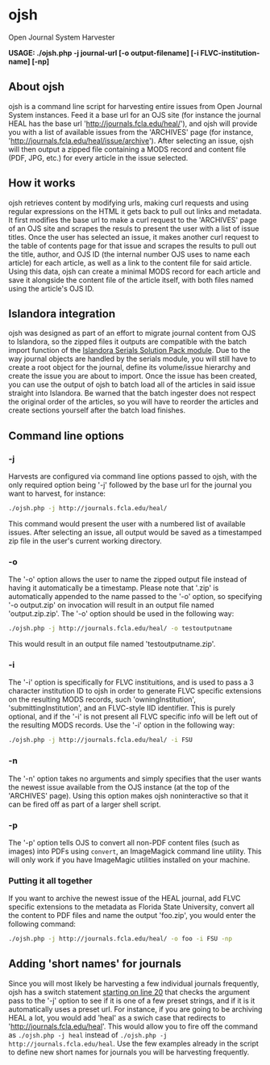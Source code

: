 # ojsh
Open Journal System Harvester

**USAGE: ./ojsh.php -j journal-url [-o output-filename] [-i FLVC-institution-name] [-np]**

## About ojsh
ojsh is a command line script for harvesting entire issues from Open Journal System instances. Feed it a base url for an OJS site (for instance the journal HEAL has the base url 'http://journals.fcla.edu/heal/'), and ojsh will provide you with a list of available issues from the 'ARCHIVES' page (for instance, 'http://journals.fcla.edu/heal/issue/archive'). After selecting an issue, ojsh will then output a zipped file containing a MODS record and content file (PDF, JPG, etc.) for every article in the issue selected.

## How it works
ojsh retrieves content by modifying urls, making curl requests and using regular expressions on the HTML it gets back to pull out links and metadata. It first modifies the base url to make a curl request to the 'ARCHIVES' page of an OJS site and scrapes the resuls to present the user with a list of issue titles. Once the user has selected an issue, it makes another curl request to the table of contents page for that issue and scrapes the results to pull out the title, author, and OJS ID (the internal number OJS uses to name each article) for each article, as well as a link to the content file for said article. Using this data, ojsh can create a minimal MODS record for each article and save it alongside the content file of the article itself, with both files named using the article's OJS ID.

## Islandora integration
ojsh was designed as part of an effort to migrate journal content from OJS to Islandora, so the zipped files it outputs are compatible with the batch import function of the [Islandora Serials Solution Pack module](https://github.com/discoverygarden/islandora_solution_pack_serial). Due to the way journal objects are handled by the serials module, you will still have to create a root object for the journal, define its volume/issue hierarchy and create the issue you are about to import. Once the issue has been created, you can use the output of ojsh to batch load all of the articles in said issue straight into Islandora. Be warned that the batch ingester does not respect the original order of the articles, so you will have to reorder the articles and create sections yourself after the batch load finishes.

## Command line options
### -j
Harvests are configured via command line options passed to ojsh, with the only required option being '-j' followed by the base url for the journal you want to harvest, for instance:
```bash
./ojsh.php -j http://journals.fcla.edu/heal/
```
This command would present the user with a numbered list of available issues. After selecting an issue, all output would be saved as a timestamped zip file in the user's current working directory.

### -o
The '-o' option allows the user to name the zipped output file instead of having it automatically be a timestamp. Please note that '.zip' is automatically appended to the name passed to the '-o' option, so specifying '-o output.zip' on invocation will result in an output file named 'output.zip.zip'. The '-o' option should be used in the following way:
```bash
./ojsh.php -j http://journals.fcla.edu/heal/ -o testoutputname
```
This would result in an output file named 'testoutputname.zip'.

### -i
The '-i' option is specifically for FLVC instituitions, and is used to pass a 3 character institution ID to ojsh in order to generate FLVC specific extensions on the resulting MODS records, such 'owningInstitution', 'submittingInstitution', and an FLVC-style IID identifier. This is purely optional, and if the '-i' is not present all FLVC specific info will be left out of the resulting MODS records. Use the '-i' option in the following way:
```bash
./ojsh.php -j http://journals.fcla.edu/heal/ -i FSU
```

### -n
The '-n' option takes no arguments and simply specifies that the user wants the newest issue available from the OJS instance (at the top of the 'ARCHIVES' page). Using this option makes ojsh noninteractive so that it can be fired off as part of a larger shell script.

### -p
The '-p' option tells OJS to convert all non-PDF content files (such as images) into PDFs using `convert`, an ImageMagick command line utility. This will only work if you have ImageMagic utilities installed on your machine.

### Putting it all together
If you want to archive the newest issue of the HEAL journal, add FLVC specific extensions to the metadata as Florida State University, convert all the content to PDF files and name the output 'foo.zip', you would enter the following command:
```bash
./ojsh.php -j http://journals.fcla.edu/heal/ -o foo -i FSU -np
```

## Adding 'short names' for journals
Since you will most likely be harvesting a few individual journals frequently, ojsh has a switch statement [starting on line 20](https://github.com/fsulib/ojsh/blob/master/ojsh.php#L20) that checks the argument pass to the '-j' option to see if it is one of a few preset strings, and if it is it automatically uses a preset url. For instance, if you are going to be archiving HEAL a lot, you would add 'heal' as a swich case that redirects to 'http://journals.fcla.edu/heal'. This would allow you to fire off the command as `./ojsh.php -j heal` instead of `./ojsh.php -j http://journals.fcla.edu/heal`. Use the few examples already in the script to define new short names for journals you will be harvesting frequently.

